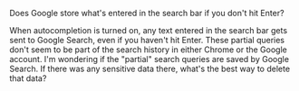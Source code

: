 Does Google store what's entered in the search bar if you don't hit Enter?

When autocompletion is turned on, any text entered in the search bar gets sent to Google Search, even if you haven't hit Enter. These partial queries don't seem to be part of the search history in either Chrome or the Google account. I'm wondering if the "partial" search queries are saved by Google Search. If there was any sensitive data there, what's the best way to delete that data?